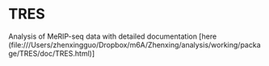 # TRES
Analysis of MeRIP-seq data with detailed documentation [here (file:///Users/zhenxingguo/Dropbox/m6A/Zhenxing/analysis/working/package/TRES/doc/TRES.html)]
